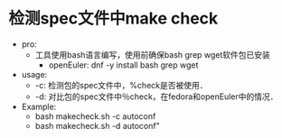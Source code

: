 # 检测spec文件中make check

- pro:
  - 工具使用bash语言编写，使用前确保bash grep wget软件包已安装  
    - openEuler: dnf -y install bash grep wget
- usage:  
  - \-c: 检测包的spec文件中，%check是否被使用．  
  - \-d: 对比包的spec文件中％check，在fedora和openEuler中的情况．
- Example:  
  - bash makecheck.sh -c autoconf
  - bash makecheck.sh -d autoconf"
